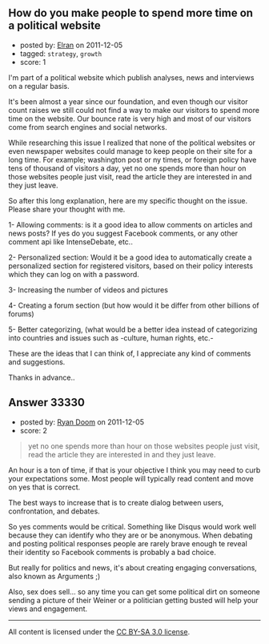 ## How do you make people to spend more time on a political website

- posted by: [Elran](https://stackexchange.com/users/-1/14829-elran) on 2011-12-05
- tagged: `strategy`, `growth`
- score: 1

I'm part of a political website which publish analyses, news and interviews on a regular basis.

It's been almost a year since our foundation, and even though our visitor count raises we still could not find a way to make our visitors to spend more time on the website. Our bounce rate is very high and most of our visitors come from search engines and social networks.

While researching this issue I realized that none of the political websites or even newspaper websites could manage to keep people on their site for a long time. For example; washington post or ny times, or foreign policy have tens of thousand of visitors a day, yet no one spends more than hour on those websites people just visit, read the article they are interested in and they just leave.

So after this long explanation, here are my specific thought on the issue. Please share your thought with me.

1- Allowing comments: is it a good idea to allow comments on articles and news posts? If yes do you suggest Facebook comments, or any other comment api like IntenseDebate, etc..

2- Personalized section: Would it be a good idea to automatically create a personalized section for registered visitors, based on their policy interests which they can log on with a password.

3- Increasing the number of videos and pictures

4- Creating a forum section (but how would it be differ from other billions of forums)

5- Better categorizing, (what would be a better idea instead of categorizing into countries and issues such as -culture, human rights, etc.- 

These are the ideas that I can think of, I appreciate any kind of comments and suggestions.

Thanks in advance..






## Answer 33330

- posted by: [Ryan Doom](https://stackexchange.com/users/-1/5655-ryan-doom) on 2011-12-05
- score: 2

> yet no one spends more than hour on those websites people just visit, read the article they are interested in and they just leave.

An hour is a ton of time, if that is your objective I think you may need to curb your expectations some. Most people will typically read content and move on yes that is correct.

The best ways to increase that is to create dialog between users, confrontation, and debates.

So yes comments would be critical. Something like Disqus would work well because they can identify who they are or be anonymous. When debating and posting political responses people are rarely brave enough te reveal their identity so Facebook comments is probably a bad choice.

But really for politics and news, it's about creating engaging conversations, also known as Arguments ;)

Also, sex does sell... so any time you can get some political dirt on someone sending a picture of their Weiner or a politician getting busted will help your views and engagement.








---

All content is licensed under the [CC BY-SA 3.0 license](https://creativecommons.org/licenses/by-sa/3.0/).
